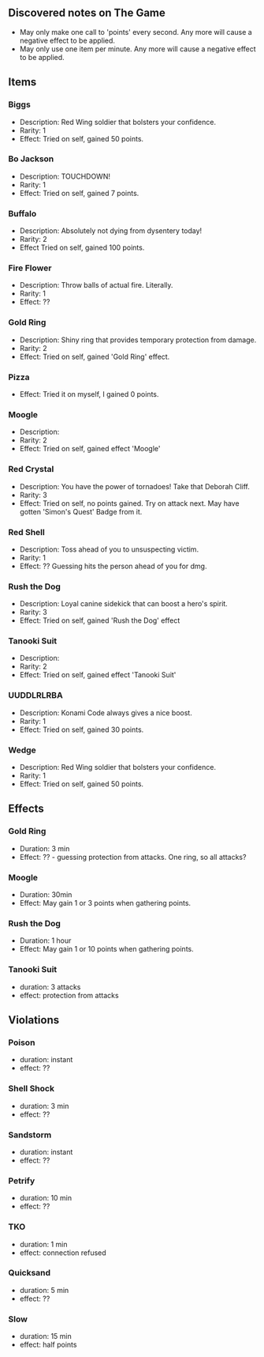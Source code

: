 ## Discovered notes on The Game

- May only make one call to 'points' every second.  Any more will cause a negative effect to be applied.
- May only use one item per minute.  Any more will cause a negative effect to be applied.

## Items
  
### Biggs

  - Description: Red Wing soldier that bolsters your confidence.
  - Rarity: 1
  - Effect: Tried on self, gained 50 points.

### Bo Jackson

  - Description: TOUCHDOWN!
  - Rarity: 1
  - Effect: Tried on self, gained 7 points.
  
### Buffalo

  - Description: Absolutely not dying from dysentery today!
  - Rarity: 2
  - Effect Tried on self, gained 100 points.
  
### Fire Flower

  - Description: Throw balls of actual fire. Literally.
  - Rarity: 1
  - Effect: ??
  
### Gold Ring

  - Description: Shiny ring that provides temporary protection from damage.
  - Rarity: 2
  - Effect: Tried on self, gained 'Gold Ring' effect.

### Pizza
  
  - Effect: Tried it on myself, I gained 0 points.

### Moogle

  - Description: 
  - Rarity: 2
  - Effect: Tried on self, gained effect 'Moogle'
  
### Red Crystal

  - Description: You have the power of tornadoes! Take that Deborah Cliff.
  - Rarity: 3
  - Effect: Tried on self, no points gained.  Try on attack next.  May have gotten 'Simon's Quest' Badge from it.
  
### Red Shell
  
  - Description: Toss ahead of you to unsuspecting victim.
  - Rarity: 1
  - Effect: ?? Guessing hits the person ahead of you for dmg.
  
### Rush the Dog

  - Description: Loyal canine sidekick that can boost a hero\'s spirit.
  - Rarity: 3
  - Effect: Tried on self, gained 'Rush the Dog' effect
  
### Tanooki Suit

  - Description:
  - Rarity: 2
  - Effect: Tried on self, gained effect 'Tanooki Suit'
  
### UUDDLRLRBA

  - Description: Konami Code always gives a nice boost.
  - Rarity: 1
  - Effect: Tried on self, gained 30 points.
  
### Wedge

  - Description: Red Wing soldier that bolsters your confidence.
  - Rarity: 1
  - Effect: Tried on self, gained 50 points.

## Effects

### Gold Ring

 - Duration: 3 min
 - Effect: ?? - guessing protection from attacks.  One ring, so all attacks?

### Moogle

 - Duration: 30min
 - Effect: May gain 1 or 3 points when gathering points.
 
### Rush the Dog

 - Duration: 1 hour
 - Effect: May gain 1 or 10 points when gathering points.
 
### Tanooki Suit
 
 - duration: 3 attacks
 - effect: protection from attacks
 
## Violations
 
### Poison
 
  - duration: instant
  - effect: ??
  
### Shell Shock

  - duration: 3 min
  - effect: ??
  
### Sandstorm

  - duration: instant
  - effect: ??
  
### Petrify

  - duration: 10 min
  - effect: ??
  
### TKO
  
  - duration: 1 min
  - effect: connection refused
  
### Quicksand
  
  - duration: 5 min
  - effect: ??
  
### Slow

  - duration: 15 min
  - effect: half points
  
